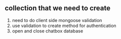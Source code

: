## collection that we need to create

1. need to do client side mongoose validation 
2. use validation to create method for authentication
3. open and close chatbox database